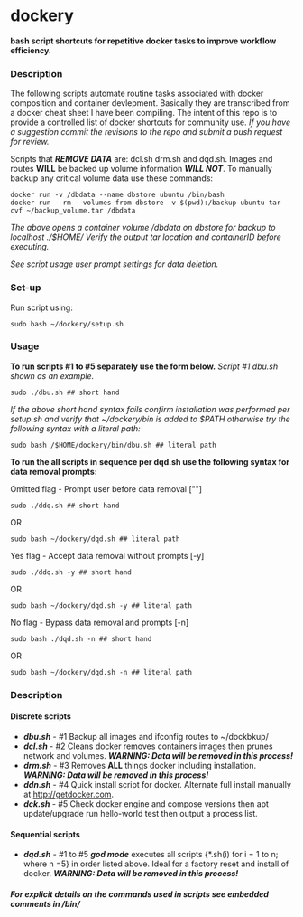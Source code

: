 # dockery

**bash script shortcuts for repetitive docker tasks to improve workflow efficiency.**

### Description
The following scripts automate routine tasks associated with docker composition and container devlepment. Basically they are transcribed from a docker cheat sheet I have been compiling. The intent of this repo is to provide a controlled list of docker shortcuts for community use.
_If you have a suggestion commit the revisions to the repo and submit a push request for review._

Scripts that _**REMOVE DATA**_ are: dcl.sh drm.sh and dqd.sh. Images and routes **WILL** be backed up volume information _**WILL NOT**_.  To manually backup any critical volume data use these commands:
 
	docker run -v /dbdata --name dbstore ubuntu /bin/bash
	docker run --rm --volumes-from dbstore -v $(pwd):/backup ubuntu tar cvf ~/backup_volume.tar /dbdata
    
_The above opens a container volume /dbdata on dbstore for backup to localhost ./$HOME/ Verify the output tar location and containerID before executing._

_See script usage user prompt settings for data deletion._

### Set-up
Run script using:

	sudo bash ~/dockery/setup.sh 

### Usage
**To run scripts #1 to #5 separately use the form below.**
_Script #1 dbu.sh shown as an example._

	sudo ./dbu.sh ## short hand
	
_If the above short hand syntax fails confirm installation was performed per setup.sh and verify that ~/dockery/bin is added to $PATH otherwise try the following syntax with a literal path:_
	
	sudo bash /$HOME/dockery/bin/dbu.sh ## literal path
	
**To run the all scripts in sequence per dqd.sh use the following syntax for data removal prompts:**

Omitted flag - Prompt user before data removal [""]
	
	sudo ./ddq.sh ## short hand
	
OR
	
	sudo bash ~/dockery/dqd.sh ## literal path
	
Yes flag - Accept data removal without prompts [-y]
	
	sudo ./ddq.sh -y ## short hand
	
OR
	
	sudo bash ~/dockery/dqd.sh -y ## literal path
	
No flag - Bypass data removal and prompts [-n]
	
	sudo bash ./dqd.sh -n ## short hand
	
OR

	sudo bash ~/dockery/dqd.sh -n ## literal path
	
### Description
#### Discrete scripts
- **_dbu.sh_** - #1 Backup all images and ifconfig routes to ~/dockbkup/
- **_dcl.sh_** - #2 Cleans docker removes containers images then prunes network and volumes.
	**_WARNING: Data will be removed in this process!_**
- **_drm.sh_** - #3 Removes **ALL** things docker including installation. **_WARNING: Data will be removed in this process!_**
- **_ddn.sh_** - #4 Quick install script for docker. Alternate full install manually at http://getdocker.com.
- **_dck.sh_** - #5 Check docker engine and compose versions then apt update/upgrade run hello-world test then output a process list.
 
#### Sequential scripts
- **_dqd.sh_** - #1 to #5  _**god mode**_ executes all scripts {*.sh(i) for i = 1 to n; where n =5} in order listed above. Ideal for a factory reset and install of docker. **_WARNING: Data will be removed in this process!_**


#### _For explicit details on the commands used in scripts see embedded comments in /bin/<script>.sh_
